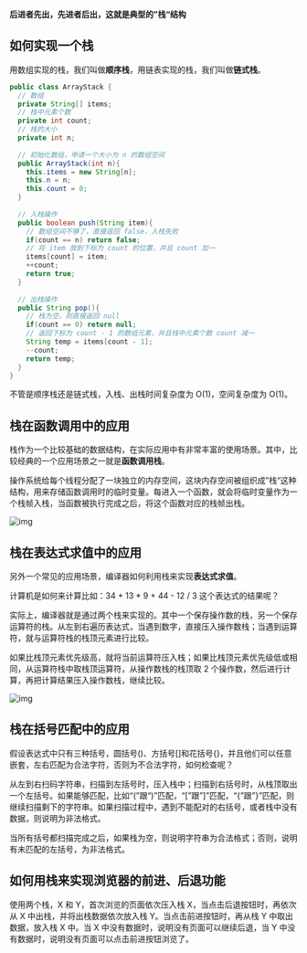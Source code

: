 **后进者先出，先进者后出，这就是典型的”栈“结构**

## 如何实现一个栈

用数组实现的栈，我们叫做**顺序栈**，用链表实现的栈，我们叫做**链式栈**。

```java
public class ArrayStack {
  // 数组
  private String[] items;
  // 栈中元素个数
  private int count;
  // 栈的大小
  private int n;
  
  // 初始化数组，申请一个大小为 n 的数组空间
  public ArrayStack(int n){
    this.items = new String[n];
    this.n = n;
    this.count = 0;
  }
  
  // 入栈操作
  public boolean push(String item){
    // 数组空间不够了，直接返回 false，入栈失败
    if(count == n) return false;
    // 将 item 放到下标为 count 的位置，并且 count 加一
    items[count] = item;
    ++count;
    return true;
  }
  
  // 出栈操作
  public String pop(){
    // 栈为空，则直接返回 null
    if(count == 0) return null;
    // 返回下标为 count - 1 的数组元素，并且栈中元素个数 count 减一
    String temp = items[count - 1];
    --count;
    return temp;
  }
}
```

不管是顺序栈还是链式栈，入栈、出栈时间复杂度为 O(1)，空间复杂度为 O(1)。

## 栈在函数调用中的应用

栈作为一个比较基础的数据结构，在实际应用中有非常丰富的使用场景。其中，比较经典的一个应用场景之一就是**函数调用栈**。

操作系统给每个线程分配了一块独立的内存空间，这块内存空间被组织成”栈“这种结构，用来存储函数调用时的临时变量。每进入一个函数，就会将临时变量作为一个栈帧入栈，当函数被执行完成之后，将这个函数对应的栈帧出栈。

![img](https://static001.geekbang.org/resource/image/17/1c/17b6c6711e8d60b61d65fb0df5559a1c.jpg)

## 栈在表达式求值中的应用

另外一个常见的应用场景，编译器如何利用栈来实现**表达式求值**。

计算机是如何来计算比如：34 + 13 * 9 + 44 - 12 / 3 这个表达式的结果呢？

实际上，编译器就是通过两个栈来实现的。其中一个保存操作数的栈，另一个保存运算符的栈。从左到右遍历表达式，当遇到数字，直接压入操作数栈；当遇到运算符，就与运算符栈的栈顶元素进行比较。

如果比栈顶元素优先级高，就将当前运算符压入栈；如果比栈顶元素优先级低或相同，从运算符栈中取栈顶运算符，从操作数栈的栈顶取 2 个操作数，然后进行计算，再把计算结果压入操作数栈，继续比较。

![img](https://static001.geekbang.org/resource/image/bc/00/bc77c8d33375750f1700eb7778551600.jpg)

## 栈在括号匹配中的应用

假设表达式中只有三种括号，圆括号()、方括号[]和花括号{}，并且他们可以任意嵌套，左右匹配为合法字符，否则为不合法字符，如何检查呢？

从左到右扫码字符串，扫描到左括号时，压入栈中；扫描到右括号时，从栈顶取出一个左括号。如果能够匹配，比如“(”跟“)”匹配，“[”跟”]”匹配，“{”跟”}”匹配，则继续扫描剩下的字符串。如果扫描过程中，遇到不能配对的右括号，或者栈中没有数据，则说明为非法格式。

当所有括号都扫描完成之后，如果栈为空，则说明字符串为合法格式；否则，说明有未匹配的左括号，为非法格式。

## 如何用栈来实现浏览器的前进、后退功能

使用两个栈，X 和 Y，首次浏览的页面依次压入栈 X，当点击后退按钮时，再依次从 X 中出栈，并将出栈数据依次放入栈 Y。当点击前进按钮时，再从栈 Y 中取出数据，放入栈 X 中。当 X 中没有数据时，说明没有页面可以继续后退，当 Y 中没有数据时，说明没有页面可以点击前进按钮浏览了。